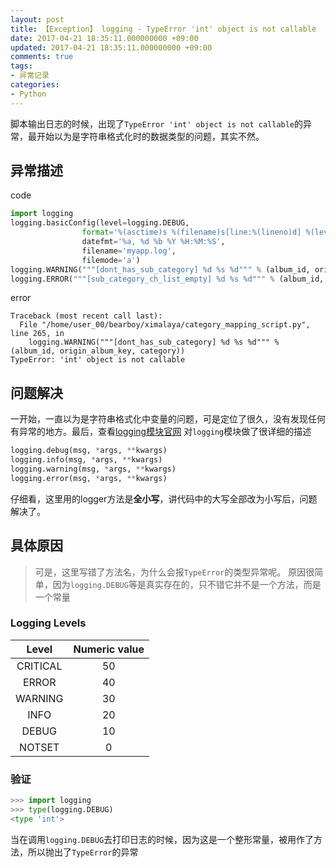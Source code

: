 ```yaml
---
layout: post
title: 【Exception】 logging - TypeError 'int' object is not callable
date: 2017-04-21 18:35:11.000000000 +09:00
updated: 2017-04-21 18:35:11.000000000 +09:00
comments: true
tags:
- 异常记录
categories:
- Python
---
```


脚本输出日志的时候，出现了`TypeError 'int' object is not callable`的异常，最开始以为是字符串格式化时的数据类型的问题，其实不然。
<!--more-->

## 异常描述

code
``` python
import logging
logging.basicConfig(level=logging.DEBUG,
                format='%(asctime)s %(filename)s[line:%(lineno)d] %(levelname)s %(message)s',
                datefmt='%a, %d %b %Y %H:%M:%S',
                filename='myapp.log',
                filemode='a')
logging.WARNING("""[dont_has_sub_category] %d %s %d""" % (album_id, origin_album_key, category))
logging.ERROR("""[sub_category_ch_list_empty] %d %s %d""" % (album_id, categoty_id_map_en[category], sub_category))
```

error
``` shell
Traceback (most recent call last):
  File "/home/user_00/bearboy/ximalaya/category_mapping_script.py", line 265, in
    logging.WARNING("""[dont_has_sub_category] %d %s %d""" % (album_id, origin_album_key, category))
TypeError: 'int' object is not callable
```

## 问题解决

一开始，一直以为是字符串格式化中变量的问题，可是定位了很久，没有发现任何有异常的地方。最后，查看[logging模块官网][0]
对`logging`模块做了很详细的描述
``` python
logging.debug(msg, *args, **kwargs)
logging.info(msg, *args, **kwargs)
logging.warning(msg, *args, **kwargs)
logging.error(msg, *args, **kwargs)
```

仔细看，这里用的logger方法是**全小写**，讲代码中的大写全部改为小写后，问题解决了。

## 具体原因

> 可是，这里写错了方法名，为什么会报`TypeError`的类型异常呢。
> 原因很简单，因为`logging.DEBUG`等是真实存在的，只不错它并不是一个方法，而是一个常量

### Logging Levels
|  Level   | Numeric value |
| :------: | :-----------: |
| CRITICAL |      50       |
|  ERROR   |      40       |
| WARNING  |      30       |
|   INFO   |      20       |
|  DEBUG   |      10       |
|  NOTSET  |       0       |

### 验证
```python
>>> import logging
>>> type(logging.DEBUG)
<type 'int'>
```
当在调用`logging.DEBUG`去打印日志的时候，因为这是一个整形常量，被用作了方法，所以抛出了`TypeError`的异常

[0]: https://docs.python.org/2/library/logging.html#logging.Logger.info
